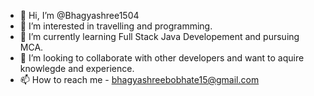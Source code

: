 - 👋 Hi, I’m @Bhagyashree1504
- 👀 I’m interested in travelling and programming.
- 🌱 I’m currently learning Full Stack Java Developement and pursuing MCA.
- 💞️ I’m looking to collaborate with other developers and want to aquire knowlegde and experience.
- 📫 How to reach me - bhagyashreebobhate15@gmail.com 

<!---
Bhagyashree1504/Bhagyashree1504 is a ✨ special ✨ repository because its `README.md` (this file) appears on your GitHub profile.
You can click the Preview link to take a look at your changes.
--->
